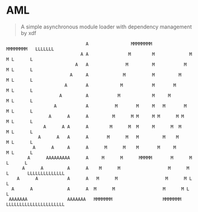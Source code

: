 AML
===

> A simple asynchronous module loader with dependency management by xdf

                                  A                MMMMMMMM                MMMMMMMM   LLLLLLL
                                A A               M        M             M         M L      L
                              A   A              M         M           M          M L      L
                            A     A             M          M         M           M L      L
                          A       A            M           M       M            M L      L
                        A         A           M            M     M             M L      L
                      A           A          M       M     M   M       M      M L      L
                    A      A      A         M      M M     M M      M M      M L      L
                  A      A A      A        M      M  M     M      M  M      M L      L
                A      A   A      A       M      M   M         M    M      M L      L
              A      A     A      A      M      M    M       M     M      M L      L
            A      AAAAAAAAA      A     M      M      MMMMM       M      M L      L
          A      A         A      A    M      M                  M      M L       LLLLLLLLLLLLLL
        A      A           A      A   M      M                  M      M L                     L
      A      A             A      A  M      M                  M      M L                     L
     AAAAAAA               AAAAAAA   MMMMMMM                   MMMMMMM  LLLLLLLLLLLLLLLLLLLLLL


